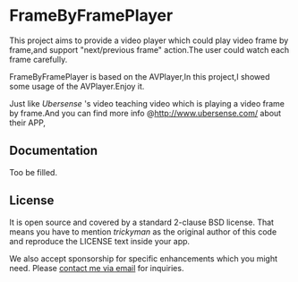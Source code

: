 FrameByFramePlayer
==================
This project aims to provide a video player which could play video frame by frame,and support "next/previous frame" action.The user could watch each frame carefully.

FrameByFramePlayer is based on the AVPlayer,In this project,I showed some usage of the AVPlayer.Enjoy it.

Just like *Ubersense* 's video teaching video which is playing a video frame by frame.And you can find more info @http://www.ubersense.com/ about their APP,


Documentation
-------------
Too be filled.


License
-------

It is open source and covered by a standard 2-clause BSD license. That means you have to mention *trickyman* as the original author of this code and reproduce the LICENSE text inside your app.

We also accept sponsorship for specific enhancements which you might need. Please [contact me via email](mailto:philipjjj@foxmail.com) for inquiries.
